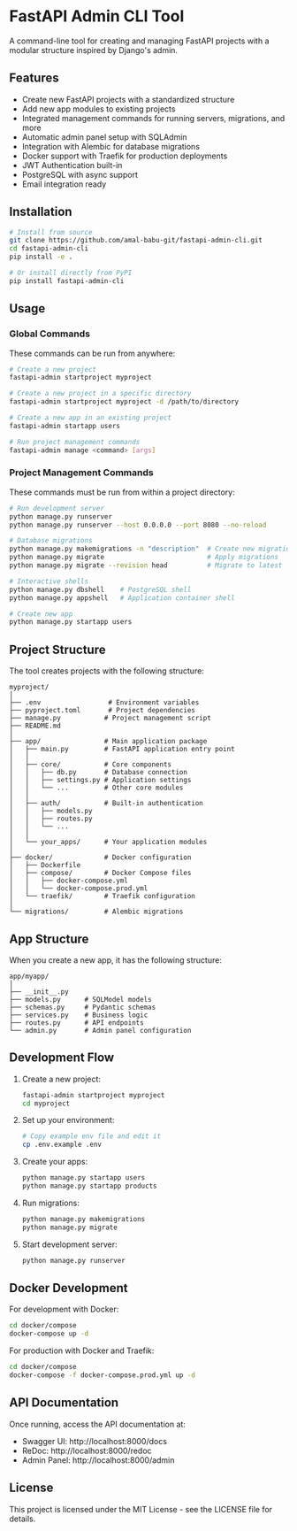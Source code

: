 # FastAPI Admin CLI Tool

A command-line tool for creating and managing FastAPI projects with a modular structure inspired by Django's admin.

## Features

- Create new FastAPI projects with a standardized structure
- Add new app modules to existing projects
- Integrated management commands for running servers, migrations, and more
- Automatic admin panel setup with SQLAdmin
- Integration with Alembic for database migrations
- Docker support with Traefik for production deployments
- JWT Authentication built-in
- PostgreSQL with async support
- Email integration ready

## Installation

```bash
# Install from source
git clone https://github.com/amal-babu-git/fastapi-admin-cli.git
cd fastapi-admin-cli
pip install -e .

# Or install directly from PyPI
pip install fastapi-admin-cli
```

## Usage

### Global Commands

These commands can be run from anywhere:

```bash
# Create a new project
fastapi-admin startproject myproject

# Create a new project in a specific directory
fastapi-admin startproject myproject -d /path/to/directory

# Create a new app in an existing project
fastapi-admin startapp users

# Run project management commands
fastapi-admin manage <command> [args]
```

### Project Management Commands

These commands must be run from within a project directory:

```bash
# Run development server
python manage.py runserver
python manage.py runserver --host 0.0.0.0 --port 8080 --no-reload

# Database migrations
python manage.py makemigrations -n "description"  # Create new migrations
python manage.py migrate                          # Apply migrations
python manage.py migrate --revision head          # Migrate to latest

# Interactive shells
python manage.py dbshell    # PostgreSQL shell
python manage.py appshell   # Application container shell

# Create new app
python manage.py startapp users
```

## Project Structure

The tool creates projects with the following structure:

```
myproject/
│
├── .env                 # Environment variables
├── pyproject.toml       # Project dependencies
├── manage.py           # Project management script
├── README.md
│
├── app/                # Main application package
│   ├── main.py         # FastAPI application entry point
│   │
│   ├── core/           # Core components
│   │   ├── db.py       # Database connection
│   │   ├── settings.py # Application settings
│   │   └── ...         # Other core modules
│   │
│   ├── auth/           # Built-in authentication
│   │   ├── models.py
│   │   ├── routes.py
│   │   └── ...
│   │
│   └── your_apps/      # Your application modules
│
├── docker/             # Docker configuration
│   ├── Dockerfile
│   ├── compose/        # Docker Compose files
│   │   ├── docker-compose.yml
│   │   └── docker-compose.prod.yml
│   └── traefik/        # Traefik configuration
│
└── migrations/         # Alembic migrations
```

## App Structure

When you create a new app, it has the following structure:

```
app/myapp/
│
├── __init__.py
├── models.py      # SQLModel models
├── schemas.py     # Pydantic schemas
├── services.py    # Business logic
├── routes.py      # API endpoints
└── admin.py       # Admin panel configuration
```

## Development Flow

1. Create a new project:
   ```bash
   fastapi-admin startproject myproject
   cd myproject
   ```

2. Set up your environment:
   ```bash
   # Copy example env file and edit it
   cp .env.example .env
   ```

3. Create your apps:
   ```bash
   python manage.py startapp users
   python manage.py startapp products
   ```

4. Run migrations:
   ```bash
   python manage.py makemigrations
   python manage.py migrate
   ```

5. Start development server:
   ```bash
   python manage.py runserver
   ```

## Docker Development

For development with Docker:
```bash
cd docker/compose
docker-compose up -d
```

For production with Docker and Traefik:
```bash
cd docker/compose
docker-compose -f docker-compose.prod.yml up -d
```

## API Documentation

Once running, access the API documentation at:
- Swagger UI: http://localhost:8000/docs
- ReDoc: http://localhost:8000/redoc
- Admin Panel: http://localhost:8000/admin

## License

This project is licensed under the MIT License - see the LICENSE file for details.
